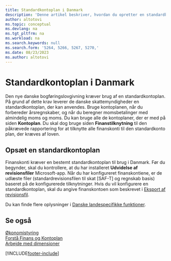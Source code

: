 ```yaml
---
title: Standardkontoplan i Danmark
description: 'Denne artikel beskriver, hvordan du opretter en standardkontoplan i Danmark.'
author: altotovi
ms.topic: conceptual
ms.devlang: na
ms.tgt_pltfrm: na
ms.workload: na
ms.search.keywords: null
ms.search.form: '5264, 5266, 5267, 5270,'
ms.date: 08/23/2023
ms.author: altotovi
---
```


# Standardkontoplan i Danmark

Den nye danske bogføringslovgivning kræver brug af en standardkontoplan. På grund af dette krav leverer de danske skattemyndigheder en standardkontoplan, der kan anvendes. Bruge kontoplanen, når du forbereder årsregnskaber, og når du beregner momsbetalinger med almindelig moms og moms. Du kan bruge alle de kontoplaner, der er med på siden **Kontoplan**. Du skal dog bruge siden **Finanstilknytning** til den påkrævede rapportering for at tilknytte alle finanskonti til den standardkonto plan, der kræves af loven.

## Opsæt en standardkontoplan

Finanskonti kræver en bestemt standardkontoplan til brug i Danmark. Før du begynder, skal du kontrollere, at du har installeret **Udvidelse af revisionsfiler** Microsoft-app. Når du har konfigureret finanskontiene, er de udlæste filer (standardrevisionsfilen til skat \[SAF-T\] og regnskab basis) baseret på de konfigurerede tilknytninger. Hvis du vil konfigurere en standardkontoplan, skal du angive finanskontoen som beskrevet i [Eksport af revisionsfil](../../finance-how-to-export-audit-files.md).

Du kan finde flere oplysninger i [Danske landespecifikke funktioner](denmark-local-functionality.md).

## Se også

[Økonomistyring](../../finance.md)  
[Forstå Finans og Kontoplan](../../finance-general-ledger.md)  
[Arbejde med dimensioner](../../finance-dimensions.md)  

[!INCLUDE[footer-include](../../includes/footer-banner.md)]
